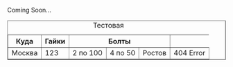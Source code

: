 Coming Soon...
<html>
<head>
</head>
<body>
<table border="1">
<Caption> Тестовая </Caption>
<tr>
  <th>Куда</th> <th>Гайки</th> <th colspan= "3">Болты</th>
</tr>
<tr>
  <td>Москва</td> <td>123</td> <td>2 по 100</td> <td>4 по 50</td>
<td>Ростов</td> <td colspan="4">404 Error</td>
</tr>
</body>
</html>
